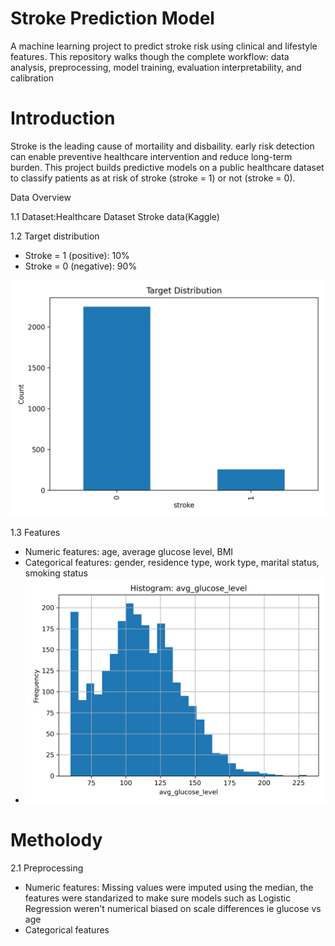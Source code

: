 # Stroke Prediction Model
A machine learning project to predict stroke risk using clinical and lifestyle features. This repository walks though the complete workflow: data analysis, preprocessing, model training, evaluation interpretability, and calibration

# Introduction
Stroke is the leading cause of mortaility and disbaility. early risk detection can enable preventive healthcare intervention and reduce long-term burden. This project builds predictive models on a public healthcare dataset to classify patients as at risk of stroke (stroke = 1) or not (stroke = 0).

Data Overview

1.1 
Dataset:Healthcare Dataset Stroke data(Kaggle)

1.2 Target distribution
* Stroke = 1 (positive): 10%
* Stroke = 0 (negative): 90%

![Target Distribution](https://github.com/JobinJohn24/Stroke-Prediction-Model/blob/main/target_distribution.png)

1.3 Features 
* Numeric features: age, average glucose level, BMI
* Categorical features: gender, residence type, work type, marital status, smoking status
* ![Histogram: average_glucose_level](https://github.com/JobinJohn24/Stroke-Prediction-Model/blob/main/histogram_avg_glucose_level.png)

# Metholody
2.1 Preprocessing
* Numeric features: Missing values were imputed using the median, the features were standarized to make sure models such as Logistic Regression weren't numerical biased on scale differences ie glucose vs age
* Categorical features
